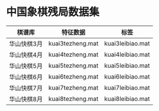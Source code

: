 # 中国象棋残局数据集
棋谱库|特征数据|标签
-----|-----|-----
华山快棋3月|kuai3tezheng.mat|kuai3leibiao.mat
华山快棋4月|kuai4tezheng.mat|kuai4leibiao.mat
华山快棋5月|kuai5tezheng.mat|kuai5leibiao.mat
华山快棋6月|kuai6tezheng.mat|kuai6leibiao.mat
华山快棋7月|kuai7tezheng.mat|kuai7leibiao.mat
华山快棋8月|kuai8tezheng.mat|kuai8leibiao.mat

